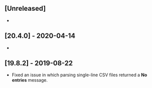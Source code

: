 ## [Unreleased]
-

## [20.4.0] - 2020-04-14
-


## [19.8.2] - 2019-08-22
 - Fixed an issue in which parsing single-line CSV files returned a **No entries** message.
